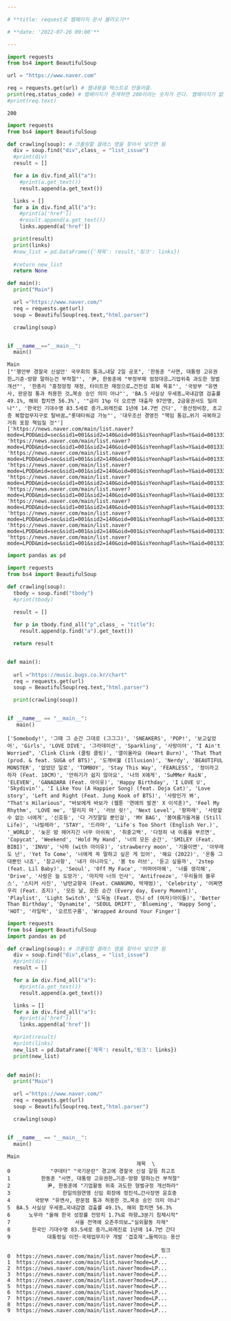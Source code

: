 ```yaml
---

# **title: request로 웹페이지 문서 불러오기**

# **date: '2022-07-26 09:00'**

---
```







```python
import requests
from bs4 import BeautifulSoup

url = "https://www.naver.com"

req = requests.get(url) # 웹내용을 텍스트로 만들어줌.
print(req.status_code) # 웹페이지가 존재하면 200이라는 숫자가 뜬다. 웹페이지가 없으면 404가 생김
#print(req.text)
```

    200
    


```python
import requests
from bs4 import BeautifulSoup

def crawling(soup): # 크롤링할 클래스 명을 찾아서 넣으면 됨
  div = soup.find("div",class_ = "list_issue")
  #print(div)
  result = []

  for a in div.find_all("a"):
    #print(a.get_text())
    result.append(a.get_text())

  links = []
  for a in div.find_all("a"):
    #print(a['href'])
    #result.append(a.get_text())
    links.append(a['href'])

  print(result)
  print(links)
  #new_list = pd.DataFrame({'제목': result,'링크': links})
   
  #return new_list
  return None

def main():
  print("Main")

  url ="https://www.naver.com/"
  req = requests.get(url)
  soup = BeautifulSoup(req.text,"html.parser")

  crawling(soup)


if __name__=="__main__":
  main()
```

    Main
    ["'행안부 경찰국 신설안' 국무회의 통과…내달 2일 공포", '한동훈 "사면, 대통령 고유권한…기준·방향 말하는건 부적절"', '尹, 한동훈에 "부정부패 엄정대응…기업위축 과도한 형벌 개선"', '한총리 "흥청망청 재정, 타이트한 재정으로…건전성 회복 목표"', '국방부 "유엔사, 판문점 통과 허용한 것…북송 승인 의미 아냐"', 'BA.5 사실상 우세종…국내감염 검출률 49.1%, 해외 합치면 56.3%', '"금리 1%p 더 오르면 대출자 97만명, 2금융권서도 밀려나"', '한국인 기대수명 83.5세로 증가…외래진료 1년에 14.7번 간다', '용산정비창, 초고층 복합업무지구로 탈바꿈…"롯데타워급 가능"', '대우조선 경영진 "책임 통감…위기 극복하고 거취 포함 책임질 것"']
    ['https://news.naver.com/main/list.naver?mode=LPOD&mid=sec&sid1=001&sid2=140&oid=001&isYeonhapFlash=Y&aid=0013334288', 'https://news.naver.com/main/list.naver?mode=LPOD&mid=sec&sid1=001&sid2=140&oid=001&isYeonhapFlash=Y&aid=0013334689', 'https://news.naver.com/main/list.naver?mode=LPOD&mid=sec&sid1=001&sid2=140&oid=001&isYeonhapFlash=Y&aid=0013334556', 'https://news.naver.com/main/list.naver?mode=LPOD&mid=sec&sid1=001&sid2=140&oid=001&isYeonhapFlash=Y&aid=0013335408', 'https://news.naver.com/main/list.naver?mode=LPOD&mid=sec&sid1=001&sid2=140&oid=001&isYeonhapFlash=Y&aid=0013334533', 'https://news.naver.com/main/list.naver?mode=LPOD&mid=sec&sid1=001&sid2=140&oid=001&isYeonhapFlash=Y&aid=0013335089', 'https://news.naver.com/main/list.naver?mode=LPOD&mid=sec&sid1=001&sid2=140&oid=001&isYeonhapFlash=Y&aid=0013334570', 'https://news.naver.com/main/list.naver?mode=LPOD&mid=sec&sid1=001&sid2=140&oid=001&isYeonhapFlash=Y&aid=0013334595', 'https://news.naver.com/main/list.naver?mode=LPOD&mid=sec&sid1=001&sid2=140&oid=001&isYeonhapFlash=Y&aid=0013334642', 'https://news.naver.com/main/list.naver?mode=LPOD&mid=sec&sid1=001&sid2=140&oid=001&isYeonhapFlash=Y&aid=0013335458']
    


```python
import pandas as pd
```


```python
import requests
from bs4 import BeautifulSoup

def crawling(soup): 
  tbody = soup.find("tbody")
  #print(tbody)
  
  result = []

  for p in tbody.find_all("p",class_ = "title"):
    result.append(p.find("a").get_text())

  return result


def main():
  
  url ="https://music.bugs.co.kr/chart"
  req = requests.get(url)
  soup = BeautifulSoup(req.text,"html.parser")

  print(crawling(soup))


if __name__ == "__main__":
   main()
```

    ['Somebody!', '그때 그 순간 그대로 (그그그)', 'SNEAKERS', 'POP!', '보고싶었어', 'Girls', 'LOVE DIVE', '그라데이션', 'Sparkling', '사랑이야', "I Ain't Worried", 'Clink Clink (클링 클링)', '열이올라요 (Heart Burn)', 'That That (prod. & feat. SUGA of BTS)', '도깨비불 (Illusion)', 'Nerdy', 'BEAUTIFUL MONSTER', '없었던 일로', 'TOMBOY', 'Stay This Way', 'FEARLESS', '정이라고 하자 (Feat. 10CM)', '안하기가 쉽지 않아요', '나의 X에게', 'SuMMer RaiN', 'ELEVEN', 'GANADARA (Feat. 아이유)', 'Happy Birthday', 'I LOVE U', 'Skydivin’', 'I Like You (A Happier Song) (feat. Doja Cat)', 'Love story', 'Left and Right (Feat. Jung Kook of BTS)', '사랑인가 봐', "That's Hilarious", "바보에게 바보가 (웹툰 '연애의 발견' X 이석훈)", 'Feel My Rhythm', 'LOVE me', '말리지 마', '러브 쉿!', 'Next Level', '팡파레', '사랑할 수 없는 너에게', '신호등', '다 거짓말일 뿐인걸', 'MY BAG', '봄여름가을겨울 (Still Life)', '나빌레라', 'STAY', '드라마', 'Life′s Too Short (English Ver.)', '_WORLD', '늦은 밤 헤어지긴 너무 아쉬워', '취중고백', '다정히 내 이름을 부르면', 'Copycat', 'Weekend', 'Hold My Hand', '너의 모든 순간', 'SMILEY (Feat. BIBI)', 'INVU', '낙하 (with 아이유)', 'strawberry moon', '기울이면', '아무래도 난', 'Yet To Come', '너에게 꼭 말하고 싶은 게 있어', '해요 (2022)', '온통 그대뿐인 나죠', '참고사항', '내가 아니라도', '봄 to 러브', '듣고 싶을까', '2step (feat. Lil Baby)', 'Seoul', 'Off My Face', '어마어마해', '너를 생각해', 'Drive', '사랑은 늘 도망가', '마지막 너의 인사', 'Antifreeze', '우리들의 블루스', '스티커 사진', '낭만교향곡 (Feat. CHANGMO, 박재범)', 'Celebrity', '어쩌면 우리 (Feat. 죠지)', '모든 날, 모든 순간 (Every day, Every Moment)', 'Playlist', 'Light Switch', '도둑놈 (Feat. 민니 of (여자)아이들)', 'Better Than Birthday', 'Dynamite', 'SEOUL DRIFT', 'Blueming', 'Happy Song', 'HOT', '라일락', '오르트구름', 'Wrapped Around Your Finger']
    


```python
import requests
from bs4 import BeautifulSoup
import pandas as pd

def crawling(soup): # 크롤링할 클래스 명을 찾아서 넣으면 됨
  div = soup.find("div",class_ = "list_issue")
  #print(div)
  result = []

  for a in div.find_all("a"):
    #print(a.get_text())
    result.append(a.get_text())

  links = []
  for a in div.find_all("a"):
    #print(a['href'])
    links.append(a['href'])

  #print(result)
  #print(links)
  new_list = pd.DataFrame({'제목': result,'링크': links})
  print(new_list) 
  

def main():
  print("Main")

  url ="https://www.naver.com/"
  req = requests.get(url)
  soup = BeautifulSoup(req.text,"html.parser")

  crawling(soup)


if __name__ == "__main__":
  main()
```

    Main
                                              제목  \
    0             "쿠데타" "국기문란" 경고에 경찰국 신설 갈등 최고조   
    1          한동훈 "사면, 대통령 고유권한…기준·방향 말하는건 부적절"   
    2            尹, 한동훈에 "기업활동 위축 과도한 형벌규정 개선하라"   
    3                 한일의원연맹 신임 회장에 정진석…간사장엔 윤호중   
    4        국방부 "유엔사, 판문점 통과 허용한 것…북송 승인 의미 아냐"   
    5  BA.5 사실상 우세종…국내감염 검출률 49.1%, 해외 합치면 56.3%   
    6      노무라 "올해 한국 성장률 전망치 1.7%로 하향…3분기 침체시작"   
    7                     서울 전역에 오존주의보…"실외활동 자제"   
    8       한국인 기대수명 83.5세로 증가…외래진료 1년에 14.7번 간다   
    9            대통령실 이전·국제업무지구 개발 '겹호재'…들썩이는 용산   
    
                                                      링크  
    0  https://news.naver.com/main/list.naver?mode=LP...  
    1  https://news.naver.com/main/list.naver?mode=LP...  
    2  https://news.naver.com/main/list.naver?mode=LP...  
    3  https://news.naver.com/main/list.naver?mode=LP...  
    4  https://news.naver.com/main/list.naver?mode=LP...  
    5  https://news.naver.com/main/list.naver?mode=LP...  
    6  https://news.naver.com/main/list.naver?mode=LP...  
    7  https://news.naver.com/main/list.naver?mode=LP...  
    8  https://news.naver.com/main/list.naver?mode=LP...  
    9  https://news.naver.com/main/list.naver?mode=LP...  
    
